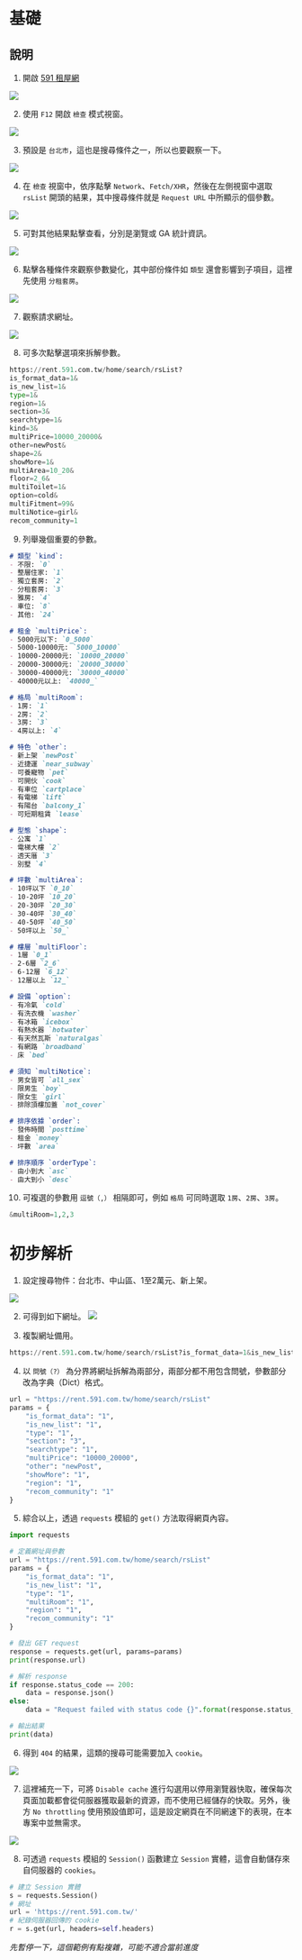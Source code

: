 # 基礎

## 說明

1. 開啟 [591 租屋網](https://rent.591.com.tw/)

![](images/img_01.png)

2. 使用 `F12` 開啟 `檢查` 模式視窗。

![](images/img_02.png)

3. 預設是 `台北市`，這也是搜尋條件之一，所以也要觀察一下。

![](images/img_03.png)

4. 在 `檢查` 視窗中，依序點擊 `Network`、`Fetch/XHR`，然後在左側視窗中選取 `rsList` 開頭的結果，其中搜尋條件就是 `Request URL` 中所顯示的個參數。

![](images/img_04.png)

5. 可對其他結果點擊查看，分別是瀏覽或 GA 統計資訊。

![](images/img_05.png)

6. 點擊各種條件來觀察參數變化，其中部份條件如 `類型` 還會影響到子項目，這裡先使用 `分租套房`。

![](images/img_06.png)

7. 觀察請求網址。

![](images/img_07.png)

8. 可多次點擊選項來拆解參數。
```python
https://rent.591.com.tw/home/search/rsList?
is_format_data=1&
is_new_list=1&
type=1&
region=1&
section=3&
searchtype=1&
kind=3&
multiPrice=10000_20000&
other=newPost&
shape=2&
showMore=1&
multiArea=10_20&
floor=2_6&
multiToilet=1&
option=cold&
multiFitment=99&
multiNotice=girl&
recom_community=1
```

9. 列舉幾個重要的參數。

```markdown
# 類型 `kind`:
- 不限: `0`
- 整層住家: `1`
- 獨立套房: `2`
- 分租套房: `3`
- 雅房: `4`
- 車位: `8`
- 其他: `24`

# 租金 `multiPrice`:
- 5000元以下: `0_5000`
- 5000-10000元: `5000_10000`
- 10000-20000元: `10000_20000`
- 20000-30000元: `20000_30000`
- 30000-40000元: `30000_40000`
- 40000元以上: `40000_`

# 格局 `multiRoom`:
- 1房: `1`
- 2房: `2`
- 3房: `3`
- 4房以上: `4`

# 特色 `other`:
- 新上架 `newPost`
- 近捷運 `near_subway`
- 可養寵物 `pet`
- 可開伙 `cook`
- 有車位 `cartplace`
- 有電梯 `lift`
- 有陽台 `balcony_1`
- 可短期租賃 `lease`

# 型態 `shape`:
- 公寓 `1`
- 電梯大樓 `2`
- 透天厝 `3`
- 別墅 `4`

# 坪數 `multiArea`:
- 10坪以下 `0_10`
- 10-20坪 `10_20`
- 20-30坪 `20_30`
- 30-40坪 `30_40`
- 40-50坪 `40_50`
- 50坪以上 `50_`

# 樓層 `multiFloor`:
- 1層 `0_1`
- 2-6層 `2_6`
- 6-12層 `6_12`
- 12層以上 `12_`

# 設備 `option`:
- 有冷氣 `cold`
- 有洗衣機 `washer`
- 有冰箱 `icebox`
- 有熱水器 `hotwater`
- 有天然瓦斯 `naturalgas`
- 有網路 `broadband`
- 床 `bed`

# 須知 `multiNotice`:
- 男女皆可 `all_sex`
- 限男生 `boy`
- 限女生 `girl`
- 排除頂樓加蓋 `not_cover`

# 排序依據 `order`:
- 發佈時間 `posttime`
- 租金 `money`
- 坪數 `area`

# 排序順序 `orderType`:
- 由小到大 `asc`
- 由大到小 `desc`

```

10. 可複選的參數用 `逗號（,）` 相隔即可，例如 `格局` 可同時選取 `1房`、`2房`、`3房`。

```python
&multiRoom=1,2,3
```

# 初步解析

1. 設定搜尋物件：台北市、中山區、1至2萬元、新上架。

![](images/img_08.png)

2. 可得到如下網址。
![](images/img_09.png)

3. 複製網址備用。
```python
https://rent.591.com.tw/home/search/rsList?is_format_data=1&is_new_list=1&type=1&section=3&searchtype=1&multiPrice=10000_20000&other=newPost&showMore=1&region=1&recom_community=1
```

4. 以 `問號（?）` 為分界將網址拆解為兩部分，兩部分都不用包含問號，參數部分改為字典（Dict）格式。
```python
url = "https://rent.591.com.tw/home/search/rsList"
params = {
    "is_format_data": "1",
    "is_new_list": "1",
    "type": "1",
    "section": "3",
    "searchtype": "1",
    "multiPrice": "10000_20000",
    "other": "newPost",
    "showMore": "1",
    "region": "1",
    "recom_community": "1"
}
```

5. 綜合以上，透過 `requests` 模組的 `get()` 方法取得網頁內容。
```python
import requests

# 定義網址與參數
url = "https://rent.591.com.tw/home/search/rsList"
params = {
    "is_format_data": "1",
    "is_new_list": "1",
    "type": "1",
    "multiRoom": "1",
    "region": "1",
    "recom_community": "1"
}

# 發出 GET request
response = requests.get(url, params=params)
print(response.url)

# 解析 response
if response.status_code == 200:
    data = response.json()
else:
    data = "Request failed with status code {}".format(response.status_code)

# 輸出結果
print(data)
```

6. 得到 `404` 的結果，這類的搜尋可能需要加入 `cookie`。

![](images/img_10.png)

7. 這裡補充一下，可將 `Disable cache` 進行勾選用以停用瀏覽器快取，確保每次頁面加載都會從伺服器獲取最新的資源，而不使用已經儲存的快取。另外，後方 `No throttling` 使用預設值即可，這是設定網頁在不同網速下的表現，在本專案中並無需求。

![](images/img_11.png)

8. 可透過 `requests` 模組的 `Session()` 函數建立 `Session` 實體，這會自動儲存來自伺服器的 `cookies`。

```python
# 建立 Session 實體
s = requests.Session()
# 網址
url = 'https://rent.591.com.tw/'
# 紀錄伺服器回傳的 cookie
r = s.get(url, headers=self.headers)
```

_先暫停一下，這個範例有點複雜，可能不適合當前進度_